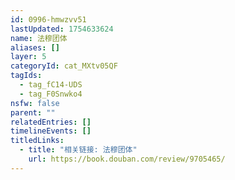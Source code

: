 ```yaml
---
id: 0996-hmwzvv51
lastUpdated: 1754633624
name: 法穆团体
aliases: []
layer: 5
categoryId: cat_MXtv05QF
tagIds:
  - tag_fC14-UDS
  - tag_F0Snwko4
nsfw: false
parent: ""
relatedEntries: []
timelineEvents: []
titledLinks:
  - title: "相关链接: 法穆团体"
    url: https://book.douban.com/review/9705465/
---
```


